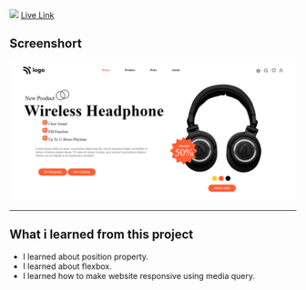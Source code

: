 ![](https://img.shields.io/badge/Project-7-red)
[Live Link](https://product-home-page-1.netlify.app/)

## Screenshort
![Screeshort](Screenshots/Screenshot.png)
   * * *
  ## What i learned from this project

  - I learned about position property.
  - I learned about flexbox.
  - I learned how to make website responsive using media query.
  